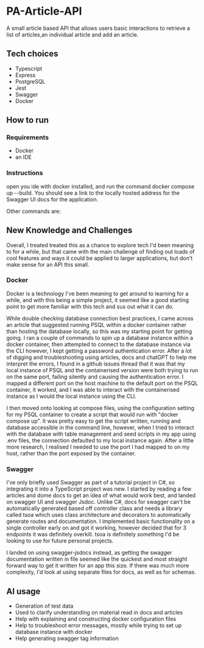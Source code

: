 # PA-Article-API

A small article based API that allows users basic interactions to retrieve a list of articles,an individual article and add an article.

## Tech choices

- Typescript
- Express
- PostgreSQL
- Jest
- Swagger
- Docker

## How to run

### Requirements

- Docker
- an IDE

### Instructions

open you ide with docker installed, and run the command docker compose up --build. You should see a link to the locally hosted address for the Swagger UI docs for the application.

Other commands are:

## New Knowledge and Challenges

Overall, I treated treated this as a chance to explore tech I'd been meaning to for a while, but that came with the main challenge of finding out loads of cool features and ways it could be applied to larger applications, but don't make sense for an API this small.

### Docker

Docker is a technology I've been meaning to get around to learning for a while, and with this being a simple project, it seemed like a good starting point to get more familiar with this tech and sus out what it can do.

While double checking database connection best practices, I came across an article that suggested running PSQL within a docker container rather than hosting the database locally, so this was my starting point for getting going. I ran a couple of commands to spin up a database instance within a docker container, then attempted to connect to the database instance via the CLI however, I kept getting a password authentication error. After a lot of digging and troubleshooting using articles, docs and chatGPT to help me interpret the errors, I found in a github issues thread that it was that my local instance of PSQL and the containerised version were both trying to run on the same port, failing silently and causing the authentication error. I mapped a different port on the host machine to the default port on the PSQL container, it worked, and I was able to interact with the containerised instance as I would the local instance using the CLI.

I then moved onto looking at compose files, using the configuration setting for my PSQL container to create a script that would run with "docker compose up". It was pretty easy to get the script written, running and database accessible in the command line, however, when I tried to interact with the database with table management and seed scripts in my app using .env files, the connection defaulted to my local instance again. After a little more research, I realised I needed to use the port I had mapped to on my host, rather than the port exposed by the container.

### Swagger

I've only briefly used Swagger as part of a tutorial project in C#, so integrating it into a TypeScript project was new. I started by reading a few articles and dome docs to get an idea of what would work best, and landed on swagger UI and swagger Jsdoc. Unlike C#, docs for swagger can't be automatically generated based off controller class and needs a library called tsoa which uses class architecture and decorators to automatically generate routes and documentation. I implemented basic functionality on a single controller early on and got it working, however decided that for 3 endpoints it was definitely overkill. tsoa is definitely something I'd be looking to use for future personal projects.

I landed on using swagger-jsdocs instead, as getting the swagger documentation written in file seemed like the quickest and most straight forward way to get it written for an app this size. If there was much more complexity, I'd look at using separate files for docs, as well as for schemas.

## AI usage

- Generation of test data
- Used to clarify understanding on material read in docs and articles
- Help with explaining and constructing docker configuration files
- Help to troubleshoot error messages, mostly while trying to set up database instance with docker
- Help generating swagger tag information
